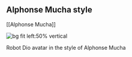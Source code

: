 


## Alphonse Mucha style
[[Alphonse Mucha]]

![bg fit left:50% vertical](https://i.imgur.com/6OYUBu5.webp)

Robot Dio avatar in the style of Alphonse Mucha

